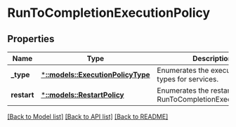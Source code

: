 # RunToCompletionExecutionPolicy

## Properties
Name | Type | Description | Notes
------------ | ------------- | ------------- | -------------
**_type** | [***::models::ExecutionPolicyType**](ExecutionPolicyType.md) | Enumerates the execution policy types for services. | [default to null]
**restart** | [***::models::RestartPolicy**](RestartPolicy.md) | Enumerates the restart policy for RunToCompletionExecutionPolicy | [default to null]

[[Back to Model list]](../README.md#documentation-for-models) [[Back to API list]](../README.md#documentation-for-api-endpoints) [[Back to README]](../README.md)


